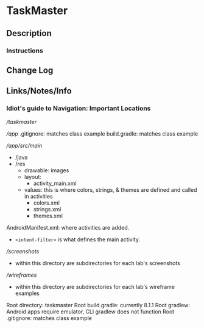 # TaskMaster

## Description
[//]: # (Description of Application)

### Instructions
[//]: # (Use instructions)

## Change Log
[//]: # (Daily Change Log)

## Links/Notes/Info
[//]: # (Relevant Links/TOC)

### Idiot's guide to Navigation: Important Locations

*/taskmaster*

*/app*
.gitignore: matches class example
build.gradle: matches class example

*/app/src/main*
* /java
* /res
    * drawable: images
    * layout:
      * activity_main.xml
    * values: this is where colors, strings, & themes are defined and called in activities
      * colors.xml
      * strings.xml
      * themes.xml
  
AndroidManifest.xml: where activities are added. 
* `<intent-filter>` is what defines the main activity.

*/screenshots*
* within this directory are subdirectories for each lab's screenshots

*/wireframes*
* within this directory are subdirectories for each lab's wireframe examples

Root directory: taskmaster 
Root build.gradle: currently 8.1.1
Root gradlew: Android apps require emulator, CLI gradlew does not function
Root .gitignore: matches class example

